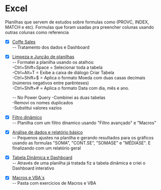 # Excel

Planilhas que servem de estudos sobre formulas como (PROVC, INDEX, MATCH e etc). Formulas que foram usadas pra preencher colunas usando outras colunas como referencia

- [x] [Coffe Sales](https://github.com/ThiagoAoki88/Excel/tree/main/excel-project-coffee-sales-main)<br />
    -- Tratamento dos dados e Dashboard<br />

- [x] [Limpeza e Junção de planilhas](https://github.com/ThiagoAoki88/Excel/tree/main/Limpeza%20e%20Jun%C3%A7%C3%A3o%20de%20planilhas)<br />
    -- Formatei a planilha usando os atalhos:<br />
	-Ctrl+Shift+Space = Selecionar toda a tabela<br />
	-Ctrl+Alt+T = Exibe a caixa de diálogo Criar Tabela<br />
	-Ctrl+Shift+$ = Aplica o formato Moeda com duas casas decimais (números negativos entre parênteses)<br />
	-Ctrl+Shift+# = Aplica o formato Data com dia, mês e ano.<br />

    -- No Power Query
	-Combinei as duas tabelas<br />
	-Removi os nomes duplicados<br />
	-Substitui valores vazios<br />

 - [x] [Filtro dinâmico](https://github.com/ThiagoAoki88/Excel/tree/main/Filtro%20din%C3%A2mico)<br />
    -- Planilha com um filtro dinamico usando "Filtro avançado" e "Macros"<br />

 - [x] [Análise de dados e relatório básico](https://github.com/ThiagoAoki88/Excel/tree/main/An%C3%A1lise%20de%20dados%20e%20relat%C3%B3rio%20b%C3%A1sico)<br />
    -- Pequenos ajustes na planilha e gerando resultados para os gráficos usando as formulas "SOMA", "CONT.SE", "SOMASE" e "MÉDIASE". E finalizando com um relatório geral <br />

 - [x] [Tabela Dinâmica e Dashboard](https://github.com/ThiagoAoki88/Excel/tree/main/Tabela%20Din%C3%A2mica%20e%20Dashboard)<br />
    -- Através de uma planilha já tratada fiz a tabela dinâmica e criei o Dashboard interativo <br />

 - [x] [Macros e VBA´s](https://github.com/ThiagoAoki88/Excel/tree/main/Macros%20e%20VBA%C2%B4s)<br />
    -- Pasta com exercicios de Macros e VBA <br />
